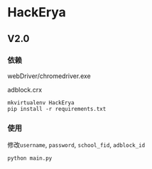 # HackErya

## V2.0

### 依赖
webDriver/chromedriver.exe

adblock.crx

    mkvirtualenv HackErya
    pip install -r requirements.txt

### 使用

修改`username`, `password`, `school_fid`, `adblock_id`

    python main.py
